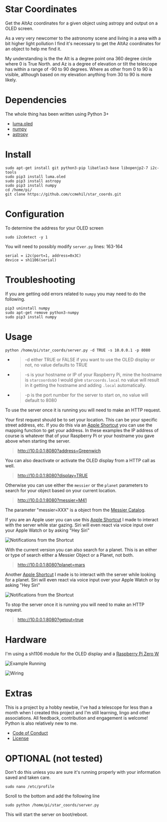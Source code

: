 # Star Coordinates

Get the AltAz coordinates for a given object using astropy and output on a OLED screen.

As a very very newcomer to the astronomy scene and living in a area with a bit higher light pollution I find it's necessary to get the AltAz coordinates for an object to help me find it.

My understanding is the the Alt is a degree point ona 360 degree circle where 0 is True North. and Az is a degree of elevation or tilt the telescope has within a range of -90 to 90 degrees. Where as other from 0 to 90 is visible, although based on my elevation anything from 30 to 90 is more likely.

# Dependencies

The whole thing has been written using Python 3+

- [luma.oled](https://pypi.org/project/luma.oled/)
- [numpy](https://pypi.org/project/mumpy/)
- [astropy](https://www.astropy.org)


# Install

```
sudo apt-get install git python3-pip libatlas3-base libopenjp2-7 i2c-tools
sudo pip3 install luma.oled
sudo pip3 install astropy
sudo pip3 install numpy
cd /home/pi/
git clone https://github.com/ccmehil/star_coords.git
```

# Configuration

To determine the address for your OLED screen

```sudo i2cdetect -y 1```

You will need to possibly modify ```server.py``` lines: 163-164

```
serial = i2c(port=1, address=0x3C)
device = sh1106(serial)
```

# Troubleshooting

If you are getting odd errors related to ```numpy``` you may need to do the following.

```
pip3 uninstall numpy
sudo apt-get remove python3-numpy
sudo pip3 install numpy
```

# Usage

```python /home/pi/star_coords/server.py -d TRUE -s 10.0.0.1 -p 8080```

- > -d either TRUE or FALSE if you want to use the OLED display or not, no value defaults to TRUE
- > -s is your hostname or IP of your Raspberry Pi, mine the hostname is ```starcoords```so I would give ```starcoords.local``` no value will result in it getting the hostname and adding ```.local``` automatically.
- > -p is the port number for the server to start on, no value will default to 8080


To use the server once it is running you will need to make an HTTP request.

Your first request should be to set your location. This can be your specific street address, etc. If you do this via an [Apple Shortcut](https://www.icloud.com/shortcuts/ed1fcc7a6bf343089970c8e5d545aebb) you can use the mapping function to get your address. In these examples the IP address of course is whatever that of your Raspberry Pi or your hostname you gave above when starting the server.

> http://10.0.0.1:8080?address=Greenwich

You can also deactivate or activate the OLED display from a HTTP call as well.

> http://10.0.0.1:8080?display=TRUE

Otherwise you can use either the ```messier``` or the ```planet``` parameters to search for your object based on your current location.

> http://10.0.0.1:8080?messier=M41

The parameter "messier=XXX" is a object from the [Messier Catalog](https://en.wikipedia.org/wiki/Messier_object).

If you are an Apple user you can use this [Apple Shortcut](https://www.icloud.com/shortcuts/ba09a1a658c7462484d6e64e5392c1a3) I made to interact with the server while star gazing. Siri will even react via voice input over your Apple Watch or by asking "Hey Siri"

![Notifications from the Shortcut](docs/IMG_0933.jpg "Notifications")

With the current version you can also search for a planet. This is an either or type of search either a Messier Object or a Planet, not both.

> http://10.0.0.1:8080?planet=mars

Another [Apple Shortcut](https://www.icloud.com/shortcuts/8eb5d1e27f044187959cbe59aadaaea7) I made is to interact with the server while looking for a planet. Siri will even react via voice input over your Apple Watch or by asking "Hey Siri"

![Notifications from the Shortcut](docs/IMG_PLANET_NOT.jpeg "Notifications")

To stop the server once it is running you will need to make an HTTP request.

> http://10.0.0.1:8080?getout=true


# Hardware

I'm using a sh1106 module for the OLED display and a [Raspberry Pi Zero W](https://www.raspberrypi.com/products/raspberry-pi-zero-w/) 

![Example Running](docs/IMG_0931.jpg "Live")

![Wiring](docs/Raspberry_Pi_OLED_Display_128_64.jpg "RPi Wiring")

# Extras

This is a project by a hobby newbie, I've had a telescope for less than a month when I created this project and I'm still learning, lingo and other associations. All feedback, contribution and engagement is welcome! Python is also relatively new to me. 

- [Code of Conduct](docs/CODE_OF_CONDUCT.md)
- [License](docs/LICENSE)

# OPTIONAL (not tested)

Don't do this unless you are sure it's running properly with your information saved and taken care.

```
sudo nano /etc/profile
```

Scroll to the bottom and add the following line

```
sudo python /home/pi/star_coords/server.py
```

This will start the server on boot/reboot.